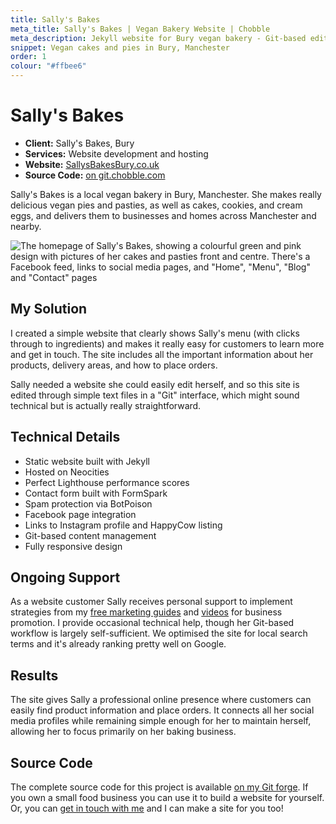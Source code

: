 ```yaml
---
title: Sally's Bakes
meta_title: Sally's Bakes | Vegan Bakery Website | Chobble
meta_description: Jekyll website for Bury vegan bakery - Git-based editing, perfect performance scores - hosted on Neocities - Manchester web design example
snippet: Vegan cakes and pies in Bury, Manchester
order: 1
colour: "#ffbee6"
---
```


# Sally's Bakes

- **Client:** Sally's Bakes, Bury
- **Services:** Website development and hosting
- **Website:** [SallysBakesBury.co.uk](https://sallysbakesbury.co.uk)
- **Source Code:** [on git.chobble.com](https://git.chobble.com/hosted-by-chobble/sallys-bakes)

Sally's Bakes is a local vegan bakery in Bury, Manchester. She makes really delicious vegan pies and pasties, as well as cakes, cookies, and cream eggs, and delivers them to businesses and homes across Manchester and nearby.

![The homepage of Sally's Bakes, showing a colourful green and pink design with pictures of her cakes and pasties front and centre. There's a Facebook feed, links to social media pages, and "Home", "Menu", "Blog" and "Contact" pages](/assets/examples/sallys-bakes.png)

## My Solution

I created a simple website that clearly shows Sally's menu (with clicks through to ingredients) and makes it really easy for customers to learn more and get in touch. The site includes all the important information about her products, delivery areas, and how to place orders.

Sally needed a website she could easily edit herself, and so this site is edited through simple text files in a "Git" interface, which might sound technical but is actually really straightforward.

## Technical Details

- Static website built with Jekyll
- Hosted on Neocities
- Perfect Lighthouse performance scores
- Contact form built with FormSpark
- Spam protection via BotPoison
- Facebook page integration
- Links to Instagram profile and HappyCow listing
- Git-based content management
- Fully responsive design

## Ongoing Support

As a website customer Sally receives personal support to implement strategies from my [free marketing guides](/guides/) and [videos](/videos/) for business promotion. I provide occasional technical help, though her Git-based workflow is largely self-sufficient. We optimised the site for local search terms and it's already ranking pretty well on Google.

## Results

The site gives Sally a professional online presence where customers can easily find product information and place orders. It connects all her social media profiles while remaining simple enough for her to maintain herself, allowing her to focus primarily on her baking business.

## Source Code

The complete source code for this project is available [on my Git forge](https://git.chobble.com/hosted-by-chobble/sallys-bakes). If you own a small food business you can use it to build a website for yourself. Or, you can [get in touch with me](/contact/) and I can make a site for you too!
